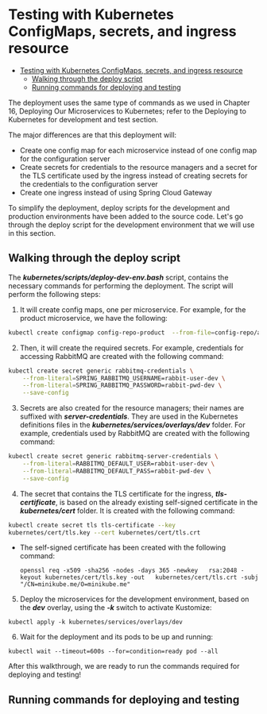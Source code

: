 # Testing with Kubernetes ConfigMaps, secrets, and ingress resource
<!-- MarkdownTOC -->
- [Testing with Kubernetes ConfigMaps, secrets, and ingress resource](#testing-with-kubernetes-configmaps-secrets-and-ingress-resource)
    - [Walking through the deploy script](#walking-through-the-deploy-scripts)
    - [Running commands for deploying and testing](#running-commands-for-deploying-and-testing)
<!-- /MarkdownTOC -->
The deployment uses the same type of commands as we used in Chapter 16, Deploying Our Microservices to Kubernetes; refer to the Deploying to Kubernetes for development and test
section.

The major differences are that this deployment will:

- Create one config map for each microservice instead of one config map for
the configuration server
- Create secrets for credentials to the resource managers and a secret for the TLS
certificate used by the ingress instead of creating secrets for the credentials to
the configuration server
- Create one ingress instead of using Spring Cloud Gateway

To simplify the deployment, deploy scripts for the development and
production environments have been added to the source code. Let's go through the deploy
script for the development environment that we will use in this section.

## Walking through the deploy script
The ***kubernetes/scripts/deploy-dev-env.bash*** script, contains the necessary
commands for performing the deployment. The script will perform the following steps:

  1. It will create config maps, one per microservice. For example, for the product
  microservice, we have the following:
  ```bash
  kubectl create configmap config-repo-product  --from-file=config-repo/application.yml --from-file=config-repo/product.yml --save-config
  ```
  2. Then, it will create the required secrets. For example, credentials for accessing
  RabbitMQ are created with the following command:
  ```bash
  kubectl create secret generic rabbitmq-credentials \
      --from-literal=SPRING_RABBITMQ_USERNAME=rabbit-user-dev \
      --from-literal=SPRING_RABBITMQ_PASSWORD=rabbit-pwd-dev \
      --save-config
  ```
  3. Secrets are also created for the resource managers; their names are suffixed
  with ***server-credentials***. They are used in the Kubernetes definitions files in
  the ***kubernetes/services/overlays/dev*** folder. For example, credentials
  used by RabbitMQ are created with the following command:
  ```bash
  kubectl create secret generic rabbitmq-server-credentials \
      --from-literal=RABBITMQ_DEFAULT_USER=rabbit-user-dev \
      --from-literal=RABBITMQ_DEFAULT_PASS=rabbit-pwd-dev \
      --save-config
  ```
  4. The secret that contains the TLS certificate for the ingress, ***tls-certificate***, is
  based on the already existing self-signed certificate in
  the ***kubernetes/cert*** folder. It is created with the following command:
  ```bash
  kubectl create secret tls tls-certificate --key
  kubernetes/cert/tls.key --cert kubernetes/cert/tls.crt
  ```
  - The self-signed certificate has been created with the following command:
    ```
    openssl req -x509 -sha256 -nodes -days 365 -newkey   rsa:2048 -keyout kubernetes/cert/tls.key -out   kubernetes/cert/tls.crt -subj   "/CN=minikube.me/O=minikube.me"
    ```
  5. Deploy the microservices for the development environment, based on
  the ***dev*** overlay, using the ***-k*** switch to activate Kustomize:
  ```
  kubectl apply -k kubernetes/services/overlays/dev
  ```
  6. Wait for the deployment and its pods to be up and running:
  ```
  kubectl wait --timeout=600s --for=condition=ready pod --all
  ```

After this walkthrough, we are ready to run the commands required for deploying and testing!
## Running commands for deploying and testing
